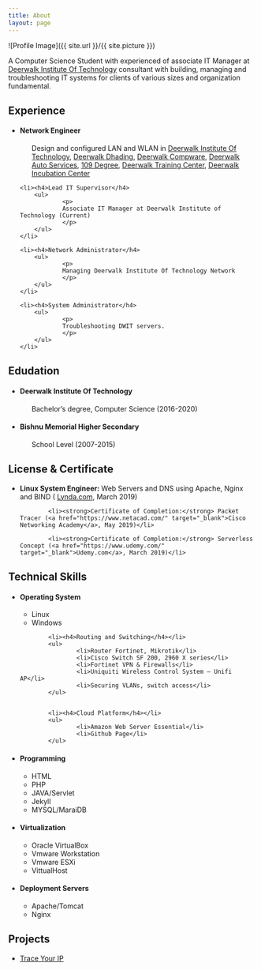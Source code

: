 ```yaml
---
title: About
layout: page
---
```

![Profile Image]({{ site.url }}/{{ site.picture }})

<p>

A Computer Science Student with experienced of associate IT Manager at <a href="http://deerwalk.edu.np" target="_blank">Deerwalk Institute Of Technology</a> consultant with building, managing and troubleshooting IT systems for clients of various sizes and organization fundamental.</p>

<h2>Experience</h2>

<ul>
	<li><h4>Network Engineer</h4>
	    <ul>
	        <p>Design and configured LAN and WLAN in
					<a href="http://deerwalk.edu.np" target="_blank">Deerwalk Institute Of Technology</a>,
					<a href="http://deerwalk.edu.np" target="_blank">Deerwalk Dhading</a>,
					<a href="http://deerwalkcompware.com" target="_blank">Deerwalk Compware</a>,
					<a href="http://deerwalkautoservices.com" target="_blank">Deerwalk Auto Services</a>,
					<a href="http://109.deerwalkfoods.com" target="_blank">109 Degree</a>,
					<a href="http://training.dwit.edu.np" target="_blank">Deerwalk Training Center</a>,
					<a href="http://deerwalk.edu.np/DWIT/incubation-center.php" target="_blank">Deerwalk Incubation Center</a>
					</p>
			 </ul>
	 </li>

	<li><h4>Lead IT Supervisor</h4>
		<ul>
				<p>
				Associate IT Manager at Deerwalk Institute of Technology (Current)
				</p>
		</ul>
	</li>

	<li><h4>Network Administrator</h4>
		<ul>
				<p>
				Managing Deerwalk Institute Of Technology Network
				</p>
		</ul>
	</li>

	<li><h4>System Administrator</h4>
		<ul>
				<p>
				Troubleshooting DWIT servers.
				</p>
		</ul>
	</li>
</ul>

<h2>Edudation</h2>
<ul>

<li><h4>Deerwalk Institute Of Technology</h4>
	<ul>
			<p>
			Bachelor’s degree, Computer Science (2016-2020)
			</p>
	</ul>
</li>

<li><h4>Bishnu Memorial Higher Secondary</h4>
	<ul>
			<p>
				School Level (2007-2015)
			</p>
	</ul>
</li>


</ul>



<h2>License & Certificate</h2>
<ul>
			<li><strong>Linux System Engineer:</strong> Web Servers and DNS using Apache, Nginx and BIND ( <a href="https://www.lynda.com/" target="_blank">Lynda.com</a>, March 2019)</li>

			<li><strong>Certificate of Completion:</strong> Packet Tracer (<a href="https://www.netacad.com/" target="_blank">Cisco Networking Academy</a>, May 2019)</li>

			<li><strong>Certificate of Completion:</strong> Serverless Concept (<a href="https://www.udemy.com/" target="_blank">Udemy.com</a>, March 2019)</li>
</ul>

<h2>Technical Skills</h2>
<ul>
			<li><h4>Operating System</h4></li>
			<ul>
					<li>Linux</li>
					<li>Windows</li>
			</ul>


			<li><h4>Routing and Switching</h4></li>
			<ul>
					<li>Router Fortinet, Mikrotik</li>
					<li>Cisco Switch SF 200, 2960 X series</li>
					<li>Fortinet VPN & Firewalls</li>
					<li>Uniquiti Wireless Control System – Unifi AP</li>
					<li>Securing VLANs, switch access</li>
			</ul>


			<li><h4>Cloud Platform</h4></li>
			<ul>
					<li>Amazon Web Server Essential</li>
					<li>Github Page</li>
			</ul>


<li><h4>Programming</h4></li>
	<ul>
				<li>HTML</li>
				<li>PHP</li>
				<li>JAVA/Servlet</li>
				<li>Jekyll</li>
				<li>MYSQL/MaraiDB</li>
	</ul>


<li><h4>Virtualization</h4></li>
		<ul>
					<li>Oracle VirtualBox</li>
					<li>Vmware Workstation</li>
					<li>Vmware ESXi</li>
					<li>VittualHost</li>
		</ul>

<li><h4>Deployment Servers</h4></li>
		<ul>
					<li>Apache/Tomcat</li>
					<li>Nginx</li>
		</ul>

</ul>


<h2>Projects</h2>

<ul>
	<li><a href="https://github.com/alonshrestha/Trace-Your-IP" target="_blank">Trace Your IP</a></li>
</ul>
